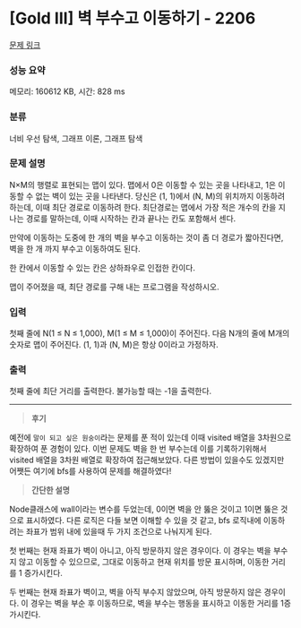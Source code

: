 # [Gold III] 벽 부수고 이동하기 - 2206

[문제 링크](https://www.acmicpc.net/problem/2206)

### 성능 요약

메모리: 160612 KB, 시간: 828 ms

### 분류

너비 우선 탐색, 그래프 이론, 그래프 탐색

### 문제 설명

<p>N×M의 행렬로 표현되는 맵이 있다. 맵에서 0은 이동할 수 있는 곳을 나타내고, 1은 이동할 수 없는 벽이 있는 곳을 나타낸다. 당신은 (1, 1)에서 (N, M)의 위치까지 이동하려 하는데, 이때 최단 경로로 이동하려 한다. 최단경로는 맵에서 가장 적은 개수의 칸을 지나는 경로를 말하는데, 이때 시작하는 칸과 끝나는 칸도 포함해서 센다.</p>

<p>만약에 이동하는 도중에 한 개의 벽을 부수고 이동하는 것이 좀 더 경로가 짧아진다면, 벽을 한 개 까지 부수고 이동하여도 된다.</p>

<p>한 칸에서 이동할 수 있는 칸은 상하좌우로 인접한 칸이다.</p>

<p>맵이 주어졌을 때, 최단 경로를 구해 내는 프로그램을 작성하시오.</p>

### 입력

 <p>첫째 줄에 N(1 ≤ N ≤ 1,000), M(1 ≤ M ≤ 1,000)이 주어진다. 다음 N개의 줄에 M개의 숫자로 맵이 주어진다. (1, 1)과 (N, M)은 항상 0이라고 가정하자.</p>

### 출력

 <p>첫째 줄에 최단 거리를 출력한다. 불가능할 때는 -1을 출력한다.</p>

---
> **후기**

예전에 `말이 되고 싶은 원숭이`라는 문제를 푼 적이 있는데 이때 visited 배열을 3차원으로 확장하여 푼 경험이 있다.
이번 문제도 벽을 한 번 부수는데 이를 기록하기위해서 visited 배열을 3차원 배열로 확장하여 접근해보았다.
다른 방법이 있을수도 있겠지만 어쨋든 여기에 bfs를 사용하여 문제를 해결하였다!

> **간단한 설명**

Node클래스에 wall이라는 변수를 두었는데, 0이면 벽을 안 뚫은 것이고 1이면 뚫은 것으로 표시하였다.
다른 로직은 다들 보면 이해할 수 있을 것 같고,
bfs 로직내에 이동하려는 좌표가 범위 내에 있을때 두 가지 조건으로 나눠지게 된다.

첫 번째는 현재 좌표가 벽이 아니고, 아직 방문하지 않은 경우이다.
이 경우는 벽을 부수지 않고 이동할 수 있으므로, 그대로 이동하고 현재 위치를 방문 표시하며, 이동한 거리를 1 증가시킨다.

두 번째는 현재 좌표가 벽이고, 벽을 아직 부수지 않았으며, 아직 방문하지 않은 경우이다.
이 경우는 벽을 부순 후 이동하므로, 벽을 부수는 행동을 표시하고 이동한 거리를 1증가시킨다.
